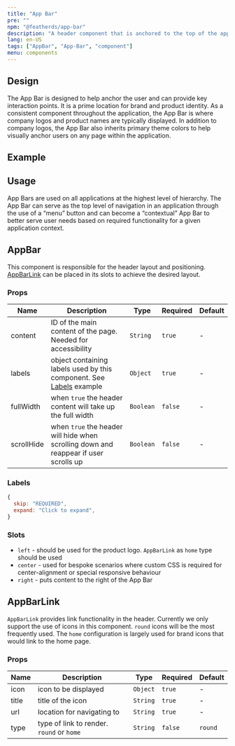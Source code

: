 ```yaml
---
title: "App Bar"
pre: ""
npm: "@featherds/app-bar"
description: "A header component that is anchored to the top of the application window and provides screen-specific information and actions to the user."
lang: en-US
tags: ["AppBar", "App-Bar", "component"]
menu: components
---
```


## Design

The App Bar is designed to help anchor the user and can provide key interaction points. It is a prime location for brand and product identity. As a consistent component throughout the application, the App Bar is where company logos and product names are typically displayed. In addition to company logos, the App Bar also inherits primary theme colors to help visually anchor users on any page within the application.

## Example

<AppBar-Examples/>

## Usage

App Bars are used on all applications at the highest level of hierarchy. The App Bar can serve as the top level of navigation in an application through the use of a “menu” button and can become a “contextual” App Bar to better serve user needs based on required functionality for a given application context.

## AppBar

This component is responsible for the header layout and positioning. [AppBarLink](#appbarlink) can be placed in its slots to achieve the desired layout.

### Props

| Name       | Description                                                                          | Type      | Required | Default |
| ---------- | ------------------------------------------------------------------------------------ | --------- | -------- | ------- |
| content    | ID of the main content of the page. Needed for accessibility                         | `String`  | `true`   | -       |
| labels     | object containing labels used by this component. See [Labels](#labels) example       | `Object`  | `true`   | -       |
| fullWidth  | when `true` the header content will take up the full width                           | `Boolean` | `false`  | -       |
| scrollHide | when `true` the header will hide when scrolling down and reappear if user scrolls up | `Boolean` | `false`  | -       |

### Labels

```js
{
  skip: "REQUIRED",
  expand: "Click to expand",
}
```

### Slots

- `left` - should be used for the product logo. `AppBarLink` as `home` type should be used
- `center` - used for bespoke scenarios where custom CSS is required for center-alignment or special responsive behaviour
- `right` - puts content to the right of the App Bar

## AppBarLink

`AppBarLink` provides link functionality in the header. Currently we only support the use of icons in this component. `round` icons will be the most frequently used. The `home` configuration is largely used for brand icons that would link to the home page.

### Props

| Name  | Description                               | Type     | Required | Default |
| ----- | ----------------------------------------- | -------- | -------- | ------- |
| icon  | icon to be displayed                      | `Object` | `true`   | -       |
| title | title of the icon                         | `String` | `true`   | -       |
| url   | location for navigating to                | `String` | `true`   | -       |
| type  | type of link to render. `round` or `home` | `String` | `false`  | `round` |
